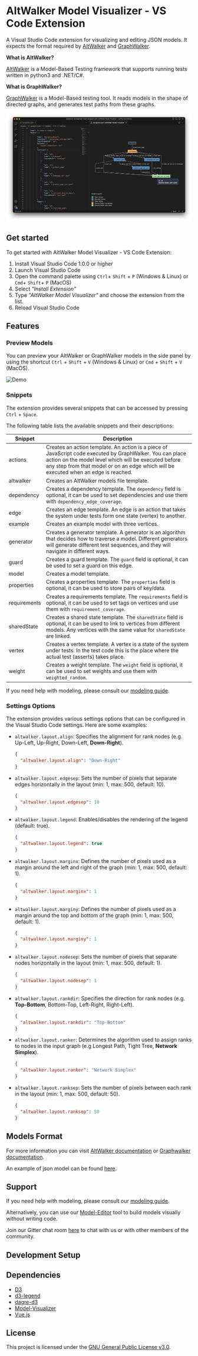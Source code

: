 # AltWalker Model Visualizer - VS Code Extension

A Visual Studio Code extension for visualizing and editing JSON models. It expects the format required by [AltWalker](https://altwalker.github.io/altwalker/) and [GraphWalker](http://graphwalker.github.io/).

**What is AltWalker?**

[AltWalker](https://altwalker.github.io/altwalker/) is a Model-Based Testing framework that supports running tests written in python3 and .NET/C#.

**What is GraphWalker?**

[GraphWalker](http://graphwalker.github.io/) is a Model-Based testing tool. It reads models in the shape of directed graphs, and generates test paths from these graphs.

![Screenshot](images/screenshot.png)

## Get started

To get started with AltWalker Model Visualizer - VS Code Extension:

1. Install Visual Studio Code 1.0.0 or higher
2. Launch Visual Studio Code
3. Open the command palette using `Ctrl`+ `Shift` + `P` (Windows & Linux) or `Cmd`+ `Shift`+ `P` (MacOS)
4. Select *"Install Extension"*
5. Type *"AltWalker Model Visualizer"* and choose the extension from the list.
7. Reload Visual Studio Code

## Features

### Preview Models

You can preview your AltWalker or GraphWalker models in the side panel by using the shortcut `Ctrl` + `Shift` + `V` (Windows & Linux) or `Cmd` + `Shift` + `V` (MacOS).

![Demo](images/demo.gif)

### Snippets

The extension provides several snippets that can be accessed by pressing `Ctrl` + `Space`.

The following table lists the available snippets and their descriptions:

| Snippet | Description |
| ------- | ----------- |
| actions | Creates an action template. An action is a piece of JavaScript code executed by GraphWalker. You can place action on the model level which will be executed before any step from that model or on an edge which will be executed when an edge is reached. |
| altwalker | Creates an AltWalker models file template. |
| dependency | Creates a dependency template. The `dependency` field is optional, it can be used to set dependencies and use them with `dependency_edge_coverage`. |
| edge | Creates an edge template. An edge is an action that takes the system under tests form one state (vertex) to another. |
| example | Creates an example model with three vertices. |
| generator | Creates a generator template. A generator is an algorithm that decides how to traverse a model. Different generators will generate different test sequences, and they will navigate in different ways. |
| guard | Creates a guard template. The `guard` field is optional, it can be used to set a guard on this edge. |
| model | Creates a model template. |
| properties | Creates a properties template. The `properties` field is optional, it can be used to store pairs of key/data. |
| requirements | Creates a requirements template. The `requirements` field is optional, it can be used to set tags on vertices and use them with `requirement_coverage`. |
| sharedState | Creates a shared state template. The `sharedState` field is optional, it can be used to link to vertices from different models. Any vertices with the same value for `sharedState` are linked. |
| vertex | Creates a vertex template. A vertex is a state of the system under tests. In the test code this is the place where the actual test (asserts) takes place. |
| weight | Creates a weight template. The `weight` field is optional, it can be used to set weights and use them with `weighted_random`. |

If you need help with modeling, please consult our [modeling guide](https://altwalker.github.io/altwalker/core/modeling.html).

### Settings Options

The extension provides various settings options that can be configured in the Visual Studio Code settings. Here are some examples:

* `altwalker.layout.align`: Specifies the alignment for rank nodes (e.g. Up-Left, Up-Right, Down-Left, **Down-Right**).

  ```json
  {
    "altwalker.layout.align": "Down-Right"
  }
  ```

* `altwalker.layout.edgesep`: Sets the number of pixels that separate edges horizontally in the layout (min: 1, max: 500, default: 10).

  ```json
  {
    "altwalker.layout.edgesep": 10
  }
  ```

* `altwalker.layout.legend`: Enables/disables the rendering of the legend (default: true).

  ```json
  {
    "altwalker.layout.legend": true
  }
  ```

* `altwalker.layout.marginx`: Defines the number of pixels used as a margin around the left and right of the graph (min: 1, max: 500, default: 1).

  ```json
  {
    "altwalker.layout.marginx": 1
  }
  ```

* `altwalker.layout.marginy`: Defines the number of pixels used as a margin around the top and bottom of the graph (min: 1, max: 500, default: 1).

  ```json
  {
    "altwalker.layout.marginy": 1
  }
  ```

* `altwalker.layout.nodesep`: Sets the number of pixels that separate nodes horizontally in the layout (min: 1, max: 500, default: 1).

  ```json
  {
    "altwalker.layout.nodesep": 1
  }
  ```

* `altwalker.layout.rankdir`: Specifies the direction for rank nodes (e.g. **Top-Bottom**, Bottom-Top, Left-Right, Right-Left).

  ```json
  {
    "altwalker.layout.rankdir": "Top-Bottom"
  }
  ```

* `altwalker.layout.ranker`: Determines the algorithm used to assign ranks to nodes in the input graph (e.g Longest Path, Tight Tree, **Network Simplex**).

  ```json
  {
    "altwalker.layout.ranker": "Network Simplex"
  }
  ```

* `altwalker.layout.ranksep`: Sets the number of pixels between each rank in the layout (min: 1, max: 500, default: 50).

  ```json
  {
    "altwalker.layout.ranksep": 50
  }
  ```

## Models Format

For more information you can visit [AltWalker documentation](https://altwalker.github.io/altwalker/core/modeling.html) or [Graphwalker documentation](https://graphwalker.github.io/).

An example of json model can be found [here](model.json).

## Support

If you need help with modeling, please consult our [modeling guide](https://altwalker.github.io/altwalker/core/modeling.html).

Alternatively, you can use our [Model-Editor](https://altwalker.github.io/model-editor) tool to build models visually without writing code.

Join our Gitter chat room [here](https://gitter.im/altwalker/community) to chat with us or with other members of the community.

## Development Setup

## Dependencies

* [D3](https://d3js.org/)
* [d3-legend](https://d3-legend.susielu.com/)
* [dagre-d3](https://github.com/dagrejs/dagre-d3)
* [Model-Visualizer](https://altwalker.github.io/model-visualizer/)
* [Vue.js](https://vuejs.org/)

## License

This project is licensed under the [GNU General Public License v3.0](LICENSE).
